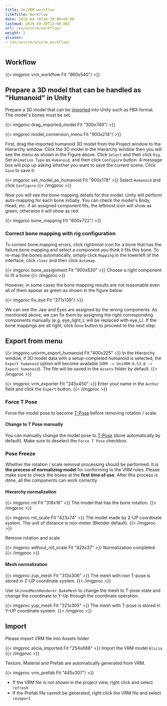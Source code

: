 ```yaml
---
title: UniVRM workflow
linkTitle: Workflow
date: 2018-04-16T16:30:00+09:00
lastmod: 2019-09-20T13:00:00Z
url: /en/univrm/workflow/
weight: 2
aliases:
- /en/univrm/univrm_workflow/
---
```


## Workflow

{{< imgproc vrm_workflow Fit "960x540"/ >}}

## Prepare a 3D model that can be handled as "Humanoid" in Unity

Prepare a 3D model that can be [imported](https://docs.unity3d.com/2019.3/Documentation/Manual/HOWTO-importObject.html) into Unity such as FBX format. The model's bones must be set.

{{< imgproc drag_imported_model Fit "300x749"/ >}}

{{< imgproc model_conversion_menu Fit "900x214"/ >}}

First, drag the imported humanoid 3D model from the Project window to the Hierarchy window. Click the 3D model in the Hierarchy window then you will see the menu as shown in the Figure above. Click `Select` and then click `Rig`. Set `Animation Type` as `Humanoid`, and then click `Configure` button. A message box will pop up asking whether you want to save the current scene. Click `Save` to save it.

{{< imgproc set_model_as_humanoid Fit "900x178" >}}
Select <code>Humanoid</code> and click <code>Configure</code>
{{< /imgproc >}}

Now you will see the bone mapping details for this model. Unity will perform auto-mapping for each bone initially. You can check the model's Body, Head, etc. if an assigned component fits, the leftmost icon will show as green, otherwise it will show as red.

{{< imgproc bone_mapping Fit "600x722"/ >}}

### Correct bone mapping with rig configuration

To corrent bone mapping errors, click rightmost icon for a bone that has the failure bone mapping and select a component you think it fits this bone. To re-map the bones automatically, simply click `Mapping` in the lowerleft of the interface, click `clear` and then click `Automap`.

{{< imgproc bone_assignment Fit "900x630" >}}
Choose a right component to fit a bone
{{< /imgproc >}}

However, in some cases the bone mapping results are not reasonable even all of them appear as green as shown in the figure below:

{{< imgproc fix_eye Fit "271x139"/ >}}

We can see the Jaw and Eyes are assigned by the wrong components. As mentioned above, we can fix them by assigning the right corresponding components manually (e.g. eye_light_L will be replaced with eye_L). If the bone mappings are all right, click `Done` button to proceed to the next step.

## Export from menu

{{< imgproc univrm_export_humanoid Fit "400x225" >}}
In the Hierarchy window, if 3D model data with a setup-completed humanoid is selected, the <code>Export humanoid</code> option will become available (<code>VRM -&gt; UniVRM-0.53.0 -&gt; Export humanoid</code>). The file will be saved in the <code>Assets</code> folder by default.
{{< /imgproc >}}

{{< imgproc vrm_exporter Fit "245x450" >}}
Enter your name in the <code>Author</code> field and click the <code>Export</code> button.
{{< /imgproc >}}

### Force T Pose

Force the model pose to become [T-Pose](/en/docs/dev/vrm/vrm_tpose/) before removing rotation / scale.

#### Change to T Pose manually

You can manually change the model pose to [T-Pose](/en/docs/dev/vrm/vrm_tpose/) (done automatically by default). Make sure to deselect the `Force T Pose` checkbox.

### Pose Freeze

Whether the rotation / scale removal processing should be performed. It is **the process of normalizing model** for conforming to the VRM rules. Please make sure to check the boxes at the **first time of use**. After this process is done, all the components can work correctly.

#### Hierarchy normalization

{{< imgproc rot Fit "316x16" >}}
The model that has the bone rotation.
{{< /imgproc >}}

{{< imgproc rot_scale Fit "423x74" >}}
The model made by Z-UP coordinate system. The unit of distance is non-meter (Blender default).
{{< /imgproc >}}

Remove rotation and scale

{{< imgproc without_rot_scale Fit "423x37" >}}
Normalization completed.
{{< /imgproc >}}

#### Mesh normalization

{{< imgproc zup_mesh Fit "313x306" >}}
The mesh with non T-pose is stored in Z-UP coordinate system.
{{< /imgproc >}}

Use `SkinnedMeshRenderer.BakeMesh` to change the mesh to T-pose state and change the coordinate to Y-Up through the coordinate operation.

{{< imgproc yup_mesh Fit "321x305" >}}
The mesh with T-pose is stored in Y-UP coordinate system.
{{< /imgproc >}}

## Import

Please import VRM file into Assets folder

{{< imgproc alicia_imported Fit "254x688" >}}
Import the VRM model <code>Alicia</code>
{{< /imgproc >}}

Texture, Material and Prefab are automatically generated from VRM.

{{< imgproc vrm_prefab Fit "445x307"/ >}}

- If the VRM file is not shown in the project view, right click and select `refresh`
- If the Prefab file cannot be generated, right click the VRM file and select `reimport`
